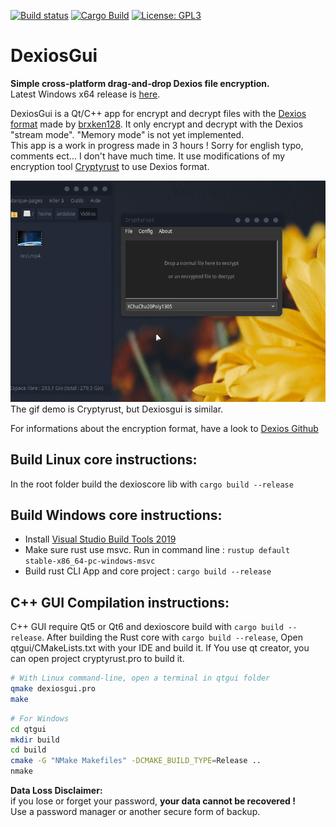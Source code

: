 [![Build status](https://ci.appveyor.com/api/projects/status/3yludsnwm5a1jnsa/branch/master?svg=true)](https://ci.appveyor.com/project/Antidote1911/dexiosgui/branch/master)
[![Cargo Build](https://github.com/Antidote1911/dexiosgui/actions/workflows/ci.yml/badge.svg)](https://github.com/Antidote1911/dexiosgui/actions/workflows/ci.yml)
[![License: GPL3](https://img.shields.io/badge/License-GPL3-green.svg)](https://opensource.org/licenses/GPL-3.0)


# DexiosGui
**Simple cross-platform drag-and-drop Dexios file encryption.**<br/>
Latest Windows x64 release is [here](https://github.com/Antidote1911/cryptyrust/releases/latest).

DexiosGui is a Qt/C++ app for encrypt and decrypt files with the [Dexios format](https://github.com/brxken128/dexios) made by [ brxken128](https://github.com/brxken128).
It only encrypt and decrypt with the Dexios "stream mode". "Memory mode" is not yet implemented.  
This app is a work in progress made in 3 hours ! Sorry for english typo, comments ect... I don't have much time. It use modifications of my encryption tool [Cryptyrust](https://github.com/Antidote1911/cryptyrust) to use Dexios format.

![Demo](demo.gif)
The gif demo is Cryptyrust, but Dexiosgui is similar.

For informations about the encryption format, have a look to [Dexios Github](https://github.com/brxken128/dexios)

## Build Linux core instructions:
In the root folder build the dexioscore lib with `cargo build --release`

## Build Windows core instructions:

- Install [Visual Studio Build Tools 2019](https://visualstudio.microsoft.com/fr/thank-you-downloading-visual-studio/?sku=BuildTools&rel=16)  
- Make sure rust use msvc. Run in command line :
`rustup default stable-x86_64-pc-windows-msvc`
- Build rust CLI App and core project : `cargo build --release`

## C++ GUI Compilation instructions:
C++ GUI require Qt5 or Qt6 and dexioscore build with `cargo build --release`.
After building the Rust core with `cargo build --release`, Open qtgui/CMakeLists.txt with your IDE and build it. If You use qt creator, you can open project cryptyrust.pro to build it.


```bash
# With Linux command-line, open a terminal in qtgui folder
qmake dexiosgui.pro
make
```
```bash
# For Windows
cd qtgui
mkdir build
cd build
cmake -G "NMake Makefiles" -DCMAKE_BUILD_TYPE=Release ..
nmake
```
**Data Loss Disclaimer:**  
if you lose or forget your password, **your data cannot be recovered !**  
Use a password manager or another secure form of backup.<br/>
